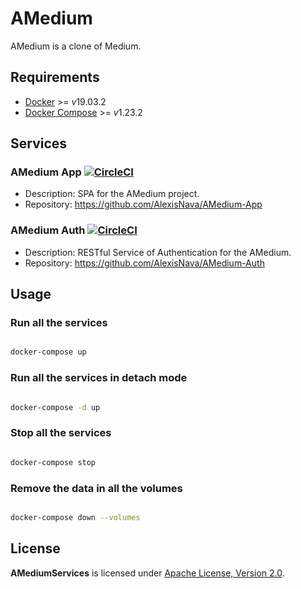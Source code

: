 # AMedium

AMedium is a clone of Medium.

## Requirements

- [Docker](https://docs.docker.com/install/) >= *v*19.03.2
- [Docker Compose](https://docs.docker.com/compose/install/) >= *v*1.23.2

## Services

### AMedium App [![CircleCI](https://circleci.com/gh/AlexisNava/AMedium-App/tree/master.svg?style=svg)](https://circleci.com/gh/AlexisNava/AMedium-App/tree/master)

- Description: SPA for the AMedium project.
- Repository: https://github.com/AlexisNava/AMedium-App

### AMedium Auth [![CircleCI](https://circleci.com/gh/AlexisNava/AMedium-Auth/tree/master.svg?style=svg)](https://circleci.com/gh/AlexisNava/AMedium-Auth/tree/master)

- Description: RESTful Service of Authentication for the AMedium.
- Repository: https://github.com/AlexisNava/AMedium-Auth

## Usage

### Run all the services

```sh

docker-compose up

```

### Run all the services in detach mode

```sh

docker-compose -d up

```

### Stop all the services

```sh

docker-compose stop

```

### Remove the data in all the volumes

```sh

docker-compose down --volumes

```

## License

**AMediumServices** is licensed under [Apache License, Version 2.0](https://github.com/AlexisNava/AMediumServices/blob/master/LICENSE).
